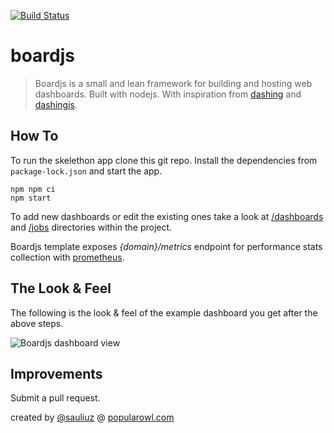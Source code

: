[![Build Status](https://travis-ci.org/sauliuz/boardjs.svg?branch=master)](https://travis-ci.org/sauliuz/boardjs)

# boardjs

> Boardjs is a small and lean framework for building and hosting web dashboards. Built with nodejs. With inspiration from [dashing](http://dashing.io/) and [dashingjs](https://github.com/fabiocaseri/dashing-js).

## How To

To run the skelethon app clone this git repo. Install the dependencies from `package-lock.json` and start the app.

    npm npm ci
    npm start

To add new dashboards or edit the existing ones take a look at [/dashboards](/dashboards) and [/jobs](/jobs) directories within the project.

Boardjs template exposes *{domain}/metrics* endpoint for performance stats collection with [prometheus](https://prometheus.io/).
  
## The Look & Feel

The following is the look & feel of the example dashboard you get after the above steps.

![Boardjs dashboard view](https://github.com/sauliuz/dashing-app/blob/master/public/example-dashboard.png "Boardjs dashboard view")

## Improvements

Submit a pull request.

created by [@sauliuz](https://twitter.com/sauliuz) @ [popularowl.com](http://www.popularowl.com "apis made simple")
